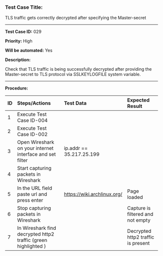 
### Test Case Title: ###

 TLS traffic gets correctly decrypted after specifying the Master-secret										

---

**Test Case ID:** 029

**Priority:** High

**Will be automated:** Yes

**Description:**

Check that TLS traffic is being successfully decrypted after providing the Master-secret to TLS protocol
via SSLKEYLOGFILE system variable.

---

**Procedure:**


|      ID       | Steps/Actions |  Test Data  | Expected Result |
| :------------ |:--------------| :----------------- | :-------------- |
|       1       | Execute Test Case ID-004 |  |  |
|       2       | Execute Test Case ID-002 |  |  |
|       3       | Open Wireshark on your internet interface and set filter | ip.addr == 35.217.25.199 |  |
|       4       | Start capturing packets in Wireshark |  |  |
|       5       | In the URL field paste url and press enter | https://wiki.archlinux.org/ | Page loaded |
|       6       | Stop capturing packets in Wireshark |  | Capture is filtered and not empty |
|       7       | In Wireshark find decrypted http2 traffic (green highlighted ) |  | Decrypted http2 traffic is present |


